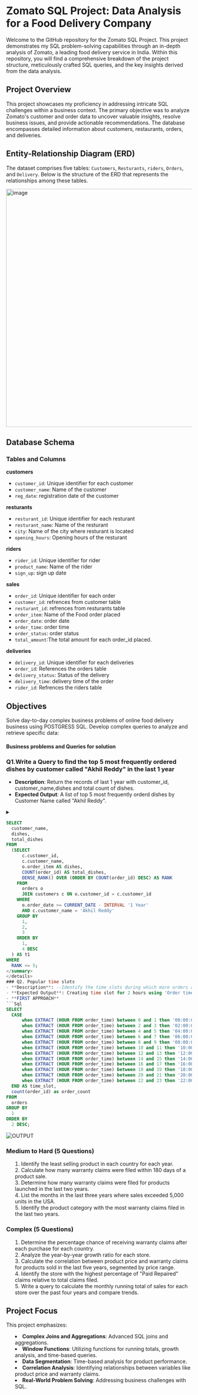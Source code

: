# Zomato SQL Project: Data Analysis for a Food Delivery Company
Welcome to the GitHub repository for the Zomato SQL Project. This project demonstrates my SQL problem-solving capabilities through an in-depth analysis of Zomato, a leading food delivery service in India. Within this repository, you will find a comprehensive breakdown of the project structure, meticulously crafted SQL queries, and the key insights derived from the data analysis.
## Project Overview

This project showcases my proficiency in addressing intricate SQL challenges within a business context. The primary objective was to analyze Zomato's customer and order data to uncover valuable insights, resolve business issues, and provide actionable recommendations. The database encompasses detailed information about customers, restaurants, orders, and deliveries.

## Entity-Relationship Diagram (ERD)
The dataset comprises five tables: `Customers`, `Resturants`, `riders`, `Orders`, and `Delivery`. Below is the structure of the ERD that represents the relationships among these tables.

<img width="646" alt="image" src="https://github.com/prashanthkumarjoshi/SQL_PROJECT_3/blob/main/images/ERD.png">


## Database Schema
### Tables and Columns
**customers**
- `customer_id`: Unique identifier for each customer
- `customer_name`: Name of the customer
- `reg_date`: registration date of the customer

**resturants**
- `resturant_id`: Unique identifier for each resturant
- `resturant_name`: Name of the resturant
- `city`: Name of the city where resturant is located
- `opening_hours`: Opening hours of the resturant

**riders**
- `rider_id`: Unique identifier for rider
- `product_name`: Name of the rider
- `sign_up`: sign up date

**sales**
- `order_id`: Unique identifier for each order
- `customer_id`: refrences from customer table
- `resturant_id`: refrences from resturants table
- `order_item`: Name of the Food order placed
- `order_date`: order date
- `order_time`: order time
- `order_status`: order status
- `total_amount`:The total amount for each order_id placed.

**deliveries**
- `delivery_id`: Unique identifier for each deliveries
- `order_id`: References the orders table
- `delivery_status`: Status of the delivery
- `delivery_time`: delivery time of the order
- `rider_id`: Refrences the riders table
## Objectives
Solve day-to-day complex business problems of online food delivery business using POSTGRESS SQL.
Develop complex queries to analyze and retrieve specific data:

#### Business problems and Queries for solution
### Q1.Write a Query to find the top 5 most frequently ordered dishes by customer called  "Akhil Reddy" in the last 1 year
- **Description**: Return the records of last 1 year with customer_id, customer_name,dishes and total count of dishes.
- **Expected Output**: A list of top 5 most frequently orderd dishes by Customer Name called "Akhil Reddy".
<details>
  <summary>

  ```sql
  SELECT
    customer_name,
    dishes,
    total_dishes
  FROM
    (SELECT
        c.customer_id,
        c.customer_name,
        o.order_item AS dishes,
        COUNT(order_id) AS total_dishes,
        DENSE_RANK() OVER (ORDER BY COUNT(order_id) DESC) AS RANK
      FROM
        orders o
        JOIN customers c ON o.customer_id = c.customer_id
      WHERE
        o.order_date >= CURRENT_DATE - INTERVAL '1 Year'
        AND c.customer_name = 'Akhil Reddy'
      GROUP BY
        1,
        2,
        3
      ORDER BY
        1,
        4 DESC
    ) AS t1
  WHERE
    RANK <= 5;
</summary>
</details>
### Q2. Popular time slots
- **Description**: --Identify the time slots during which more orders are placed.Based on 2 hour interval.
- **Expected Output**: Creating time slot for 2 hours using 'Order time' and total number of orders during the slot.
- **FIRST APPROACH**
```Sql
SELECT 
	CASE
		when EXTRACT (HOUR FROM order_time) between 0 and 1 then '00:00:00 - 02:00:00'
		when EXTRACT (HOUR FROM order_time) between 2 and 3 then '02:00:00 - 04:00:00'
		when EXTRACT (HOUR FROM order_time) between 4 and 5 then '04:00:00 - 06:00:00'
		when EXTRACT (HOUR FROM order_time) between 6 and 7 then '06:00:00 - 08:00:00'
		when EXTRACT (HOUR FROM order_time) between 8 and 9 then '08:00:00 - 10:00:00'
		when EXTRACT (HOUR FROM order_time) between 10 and 11 then '10:00:00 - 12:00:00'
		when EXTRACT (HOUR FROM order_time) between 12 and 13 then '12:00:00 - 14:00:00'
		when EXTRACT (HOUR FROM order_time) between 14 and 15 then '14:00:00 - 16:00:00'
		when EXTRACT (HOUR FROM order_time) between 16 and 17 then '16:00:00 - 18:00:00'
		when EXTRACT (HOUR FROM order_time) between 18 and 19 then '18:00:00 - 20:00:00'
		when EXTRACT (HOUR FROM order_time) between 20 and 21 then '20:00:00 - 22:00:00'
		when EXTRACT (HOUR FROM order_time) between 22 and 23 then '22:00:00 - 00:00:00'
	END AS time_slot,
	count(order_id) as order_count
FROM
	orders
GROUP BY
	1
ORDER BY
	2 DESC;
```
![OUTPUT](https://github.com/prashanthkumarjoshi/SQL_PROJECT_3/blob/main/images/Q_2_output.png)


### Medium to Hard (5 Questions)
1. Identify the least selling product in each country for each year.
2. Calculate how many warranty claims were filed within 180 days of a product sale.
3. Determine how many warranty claims were filed for products launched in the last two years.
4. List the months in the last three years where sales exceeded 5,000 units in the USA.
5. Identify the product category with the most warranty claims filed in the last two years.

### Complex (5 Questions)
1. Determine the percentage chance of receiving warranty claims after each purchase for each country.
2. Analyze the year-by-year growth ratio for each store.
3. Calculate the correlation between product price and warranty claims for products sold in the last five years, segmented by price range.
4. Identify the store with the highest percentage of "Paid Repaired" claims relative to total claims filed.
5. Write a query to calculate the monthly running total of sales for each store over the past four years and compare trends.

## Project Focus
This project emphasizes:
- **Complex Joins and Aggregations**: Advanced SQL joins and aggregations.
- **Window Functions**: Utilizing functions for running totals, growth analysis, and time-based queries.
- **Data Segmentation**: Time-based analysis for product performance.
- **Correlation Analysis**: Identifying relationships between variables like product price and warranty claims.
- **Real-World Problem Solving**: Addressing business challenges with SQL.
